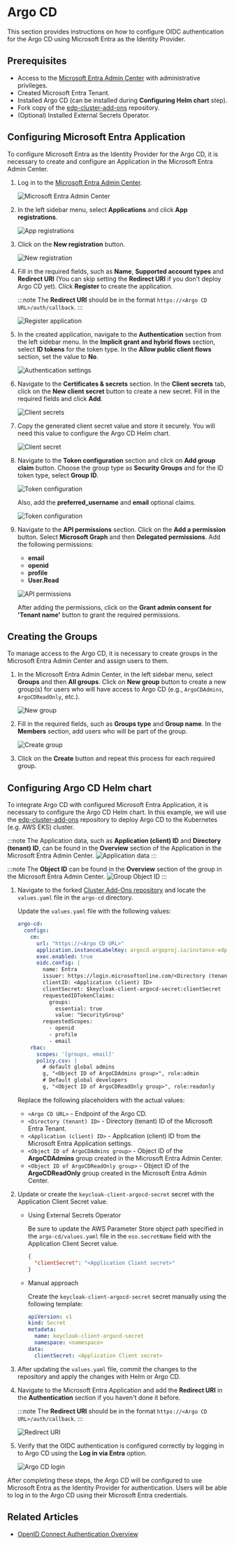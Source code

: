 # Argo CD

This section provides instructions on how to configure OIDC authentication for the Argo CD using Microsoft Entra as the Identity Provider.

## Prerequisites

- Access to the [Microsoft Entra Admin Center](https://entra.microsoft.com/) with administrative privileges.
- Created Microsoft Entra Tenant.
- Installed Argo CD (can be installed during **Configuring Helm chart** step).
- Fork copy of the [edp-cluster-add-ons](https://github.com/epam/edp-cluster-add-ons) repository.
- (Optional) Installed External Secrets Operator.

## Configuring Microsoft Entra Application

To configure Microsoft Entra as the Identity Provider for the Argo CD, it is necessary to create and configure an Application in the Microsoft Entra Admin Center.

1. Log in to the [Microsoft Entra Admin Center](https://entra.microsoft.com/?feature.msaljs=true#home).

    ![Microsoft Entra Admin Center](../../assets/operator-guide/microsoft-entra-auth/microsoft-entra-admin-center.png)

2. In the left sidebar menu, select **Applications** and click **App registrations**.

    ![App registrations](../../assets/operator-guide/microsoft-entra-auth/app-registrations.png)

3. Click on the **New registration** button.

    ![New registration](../../assets/operator-guide/microsoft-entra-auth/new-registration.png)

4. Fill in the required fields, such as **Name**, **Supported account types** and **Redirect URI** (You can skip setting the **Redirect URI** if you don't deploy Argo CD yet). Click **Register** to create the application.

    :::note
    The **Redirect URI** should be in the format `https://<Argo CD URL>/auth/callback`.
    :::

    ![Register application](../../assets/operator-guide/microsoft-entra-auth/register-application.png)

5. In the created application, navigate to the **Authentication** section from the left sidebar menu. In the **Implicit grant and hybrid flows** section, select **ID tokens** for the token type. In the **Allow public client flows** section, set the value to **No**.

    ![Authentication settings](../../assets/operator-guide/microsoft-entra-auth/argocd-authentication-settings.png)

6. Navigate to the **Certificates & secrets** section. In the **Client secrets** tab, click on the **New client secret** button to create a new secret. Fill in the required fields and click **Add**.

    ![Client secrets](../../assets/operator-guide/microsoft-entra-auth/argocd-client-secrets.png)

7. Copy the generated client secret value and store it securely. You will need this value to configure the Argo CD Helm chart.

    ![Client secret](../../assets/operator-guide/microsoft-entra-auth/argocd-client-secret.png)

8. Navigate to the **Token configuration** section and click on **Add group claim** button. Choose the group type as **Security Groups** and for the ID token type, select **Group ID**.

    ![Token configuration](../../assets/operator-guide/microsoft-entra-auth/argocd-token-configuration.png)

    Also, add the **preferred_username** and **email** optional claims.

    ![Token configuration](../../assets/operator-guide/microsoft-entra-auth/argocd-token-configuration-2.png)

9. Navigate to the **API permissions** section. Click on the **Add a permission** button. Select **Microsoft Graph** and then **Delegated permissions**. Add the following permissions:

    - **email**
    - **openid**
    - **profile**
    - **User.Read**

    ![API permissions](../../assets/operator-guide/microsoft-entra-auth/argocd-api-permissions.png)

    After adding the permissions, click on the **Grant admin consent for 'Tenant name'** button to grant the required permissions.

## Creating the Groups

To manage access to the Argo CD, it is necessary to create groups in the Microsoft Entra Admin Center and assign users to them.

1. In the Microsoft Entra Admin Center, in the left sidebar menu, select **Groups** and then **All groups**. Click on **New group** button to create a new group(s) for users who will have access to Argo CD (e.g., `ArgoCDAdmins`, `ArgoCDReadOnly`, etc.).

    ![New group](../../assets/operator-guide/microsoft-entra-auth/new-group.png)

2. Fill in the required fields, such as **Groups type** and **Group name**. In the **Members** section, add users who will be part of the group.

    ![Create group](../../assets/operator-guide/microsoft-entra-auth/create-group.png)

3. Click on the **Create** button and repeat this process for each required group.

## Configuring Argo CD Helm chart

To integrate Argo CD with configured Microsoft Entra Application, it is necessary to configure the Argo CD Helm chart. In this example, we will use the [edp-cluster-add-ons](https://github.com/epam/edp-cluster-add-ons) repository to deploy Argo CD to the Kubernetes (e.g. AWS EKS) cluster.

:::note
The Application data, such as **Application (client) ID** and **Directory (tenant) ID**, can be found in the **Overview** section of the Application in the Microsoft Entra Admin Center.
![Application data](../../assets/operator-guide/microsoft-entra-auth/argocd-application-data.png)
:::

:::note
The **Object ID** can be found in the **Overview** section of the group in the Microsoft Entra Admin Center.
![Group Object ID](../../assets/operator-guide/microsoft-entra-auth/argocd-group-object-id.png)
:::

1. Navigate to the forked [Cluster Add-Ons repository](https://github.com/epam/edp-cluster-add-ons) and locate the `values.yaml` file in the `argo-cd` directory.

    Update the `values.yaml` file with the following values:

    ```yaml title="argo-cd/values.yaml"
    argo-cd:
      configs:
        cm:
          url: "https://<Argo CD URL>"
          application.instanceLabelKey: argocd.argoproj.io/instance-edp
          exec.enabled: true
          oidc.config: |
            name: Entra
            issuer: https://login.microsoftonline.com/<Directory (tenant) ID>/v2.0
            clientID: <Application (client) ID>
            clientSecret: $keycloak-client-argocd-secret:clientSecret
            requestedIDTokenClaims:
              groups:
                essential: true
                value: "SecurityGroup"
            requestedScopes:
              - openid
              - profile
              - email
        rbac:
          scopes: '[groups, email]'
          policy.csv: |
            # default global admins
            g, "<Object ID of ArgoCDAdmins group>", role:admin
            # Default global developers
            g, "<Object ID of ArgoCDReadOnly group>", role:readonly
    ```

    Replace the following placeholders with the actual values:

    - `<Argo CD URL>` - Endpoint of the Argo CD.
    - `<Directory (tenant) ID>` - Directory (tenant) ID of the Microsoft Entra Tenant.
    - `<Application (client) ID>` - Application (client) ID from the Microsoft Entra Application settings.
    - `<Object ID of ArgoCDAdmins group>` - Object ID of the **ArgoCDAdmins** group created in the Microsoft Entra Admin Center.
    - `<Object ID of ArgoCDReadOnly group>` - Object ID of the **ArgoCDReadOnly** group created in the Microsoft Entra Admin Center.

2. Update or create the `keycloak-client-argocd-secret` secret with the Application Client Secret value.

    - Using External Secrets Operator

      Be sure to update the AWS Parameter Store object path specified in the `argo-cd/values.yaml` file in the `eso.secretName` field with the Application Client Secret value.

      ```json title="AWS Parameter Store object"
      {
        "clientSecret": "<Application Client secret>"
      }
      ```

    - Manual approach

      Create the `keycloak-client-argocd-secret` secret manually using the following template:

      ```yaml title="keycloak-client-argocd-secret.yaml"
      apiVersion: v1
      kind: Secret
      metadata:
        name: keycloak-client-argocd-secret
        namespace: <namespace>
      data:
        clientSecret: <Application Client secret>
      ```

3. After updating the `values.yaml` file, commit the changes to the repository and apply the changes with Helm or Argo CD.

4. Navigate to the Microsoft Entra Application and add the **Redirect URI** in the **Authentication** section if you haven't done it before.

    :::note
    The **Redirect URI** should be in the format `https://<Argo CD URL>/auth/callback`.
    :::

    ![Redirect URI](../../assets/operator-guide/microsoft-entra-auth/argocd-redirect-uri.png)

5. Verify that the OIDC authentication is configured correctly by logging in to Argo CD using the **Log in via Entra** option.

    ![Argo CD login](../../assets/operator-guide/microsoft-entra-auth/argocd-login.png)

After completing these steps, the Argo CD will be configured to use Microsoft Entra as the Identity Provider for authentication. Users will be able to log in to the Argo CD using their Microsoft Entra credentials.

## Related Articles

- [OpenID Connect Authentication Overview](./oidc-authentication-overview.md)
